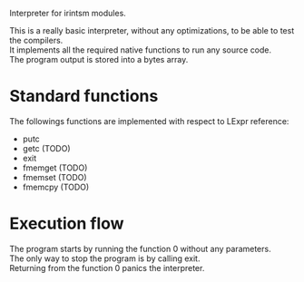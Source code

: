 
Interpreter for irintsm modules.

This is a really basic interpreter, without any optimizations, to be able to test the compilers.  
It implements all the required native functions to run any source code.  
The program output is stored into a bytes array.

# Standard functions

The followings functions are implemented with respect to LExpr reference:
- putc
- getc (TODO)
- exit
- fmemget (TODO)
- fmemset (TODO)
- fmemcpy (TODO)


# Execution flow

The program starts by running the function 0 without any parameters.  
The only way to stop the program is by calling exit.  
Returning from the function 0 panics the interpreter.

